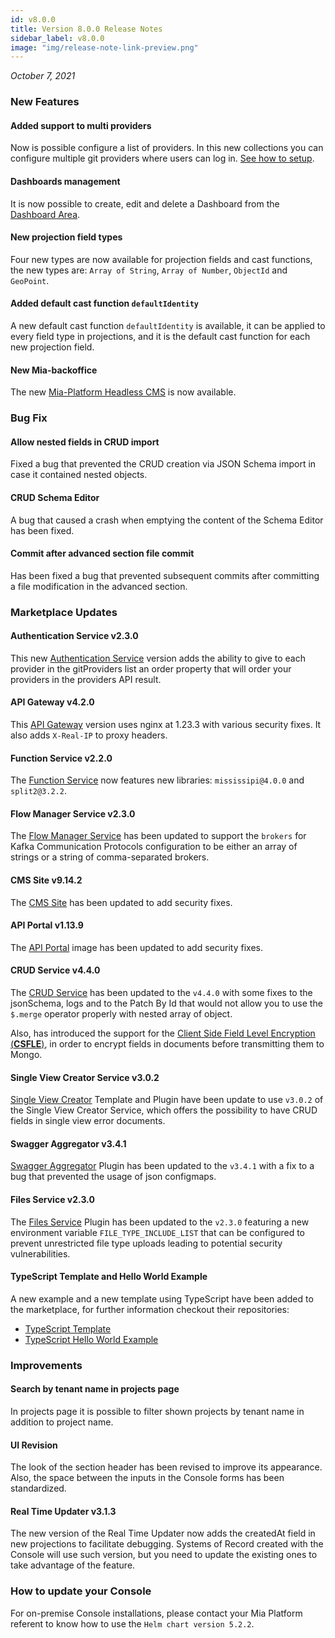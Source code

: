 ```yaml
---
id: v8.0.0
title: Version 8.0.0 Release Notes
sidebar_label: v8.0.0
image: "img/release-note-link-preview.png"
---
```


_October 7, 2021_

### New Features

#### Added support to multi providers

Now is possible configure a list of providers. In this new collections you can configure multiple git providers where users can log in. [See how to setup](../../development_suite/set-up-infrastructure/create-project.md#create-a-provider).

#### Dashboards management

It is now possible to create, edit and delete a Dashboard from the [Dashboard Area](../../development_suite/monitoring/dashboard).

#### New projection field types

Four new types are now available for projection fields and cast functions, the new types are: `Array of String`, `Array of Number`, `ObjectId` and `GeoPoint`.

#### Added default cast function `defaultIdentity`

A new default cast function `defaultIdentity` is available, it can be applied to every field type in projections, and it is the default cast function for each new projection field.

#### New Mia-backoffice

The new [Mia-Platform Headless CMS](../../business_suite/backoffice/overview.md) is now available. 

### Bug Fix

#### Allow nested fields in CRUD import

Fixed a bug that prevented the CRUD creation via JSON Schema import in case it contained nested objects.

#### CRUD Schema Editor

A bug that caused a crash when emptying the content of the Schema Editor has been fixed.

#### Commit after advanced section file commit

Has been fixed a bug that prevented subsequent commits after committing a file modification in the advanced section.

### Marketplace Updates

#### Authentication Service v2.3.0

This new [Authentication Service](../../runtime_suite/authentication-service/overview) version adds the ability to give to each provider in the gitProviders list an order property that will order your providers in the providers API result.

#### API Gateway v4.2.0

This [API Gateway](../../runtime_suite/api-gateway/overview) version uses nginx at 1.23.3 with various security fixes. It also adds `X-Real-IP` to proxy headers.

#### Function Service v2.2.0

The [Function Service](../../runtime_suite/function-service/configuration) now features new libraries: `mississipi@4.0.0` and `split2@3.2.2`.

#### Flow Manager Service v2.3.0

The [Flow Manager Service](../../runtime_suite/flow-manager-service/configuration) has been updated to support the `brokers` for Kafka Communication Protocols configuration to be either an array of strings or a string of comma-separated brokers.

#### CMS Site v9.14.2

The [CMS Site](../../runtime_suite/cms-site/overview) has been updated to add security fixes.

#### API Portal v1.13.9

The [API Portal](../../runtime_suite/api-portal/overview) image has been updated to add security fixes.

#### CRUD Service v4.4.0

The [CRUD Service](../../runtime_suite/crud-service/overview_and_usage) has been updated to the `v4.4.0` with some fixes to the jsonSchema, logs and to the Patch By Id that would not allow you to use the `$.merge` operator properly with nested array of object.

Also, has introduced the support for the [Client Side Field Level Encryption (**CSFLE**)](https://docs.mongodb.com/manual/core/security-client-side-encryption/), in order to encrypt fields in documents before transmitting them to Mongo.

#### Single View Creator Service v3.0.2

[Single View Creator](../../fast_data/configure_single_view_creator) Template and Plugin have been update to use `v3.0.2` of the Single View Creator Service, which offers the possibility to have CRUD fields in single view error documents.

#### Swagger Aggregator v3.4.1

[Swagger Aggregator](../../runtime_suite/swagger-aggregator/overview) Plugin has been updated to the `v3.4.1` with a fix to a bug that prevented the usage of json configmaps.

#### Files Service v2.3.0

The [Files Service](../../runtime_suite/files-service/configuration#environment-variables) Plugin has been updated to the `v2.3.0` featuring a new environment variable `FILE_TYPE_INCLUDE_LIST` that can be configured to prevent unrestricted file type uploads leading to potential security vulnerabilities.

#### TypeScript Template and Hello World Example

A new example and a new template using TypeScript have been added to the marketplace, for further information checkout their repositories:

- [TypeScript Template](https://github.com/mia-platform-marketplace/Typescript-LC39-Template)
- [TypeScript Hello World Example](https://github.com/mia-platform-marketplace/Typescript-LC39-Hello-World-Example)

### Improvements

#### Search by tenant name in projects page

In projects page it is possible to filter shown projects by tenant name in addition to project name.

#### UI Revision

The look of the section header has been revised to improve its appearance. Also, the space between the inputs in the Console forms has been standardized.

#### Real Time Updater v3.1.3

The new version of the Real Time Updater now adds the createdAt field in new projections to facilitate debugging. Systems of Record created with the Console will use such version, but you need to update the existing ones to take advantage of the feature.

### How to update your Console

For on-premise Console installations, please contact your Mia Platform referent to know how to use the `Helm chart version 5.2.2`.
